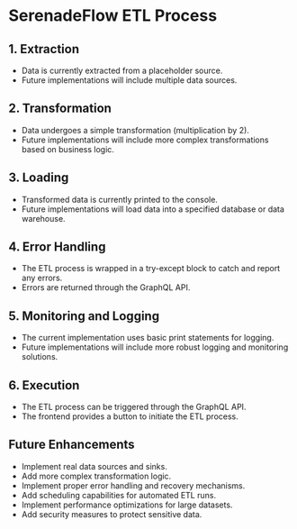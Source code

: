 # SerenadeFlow ETL Process

## 1. Extraction

- Data is currently extracted from a placeholder source.
- Future implementations will include multiple data sources.

## 2. Transformation

- Data undergoes a simple transformation (multiplication by 2).
- Future implementations will include more complex transformations based on business logic.

## 3. Loading

- Transformed data is currently printed to the console.
- Future implementations will load data into a specified database or data warehouse.

## 4. Error Handling

- The ETL process is wrapped in a try-except block to catch and report any errors.
- Errors are returned through the GraphQL API.

## 5. Monitoring and Logging

- The current implementation uses basic print statements for logging.
- Future implementations will include more robust logging and monitoring solutions.

## 6. Execution

- The ETL process can be triggered through the GraphQL API.
- The frontend provides a button to initiate the ETL process.

## Future Enhancements

- Implement real data sources and sinks.
- Add more complex transformation logic.
- Implement proper error handling and recovery mechanisms.
- Add scheduling capabilities for automated ETL runs.
- Implement performance optimizations for large datasets.
- Add security measures to protect sensitive data.
